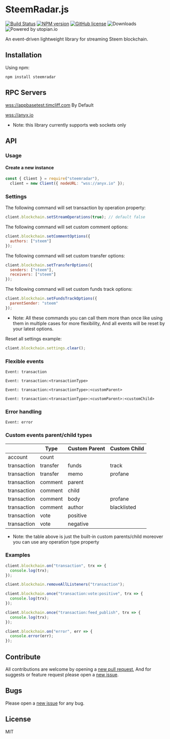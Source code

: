 # SteemRadar.js

[![Build Status](https://travis-ci.org/gigatoride/steemradar.js.svg?branch=master)](https://travis-ci.org/gigatoride/steemradar.js)
[![NPM version](https://img.shields.io/npm/v/steemradar.svg)](https://www.npmjs.com/package/steemradar) [![GitHub license](https://img.shields.io/github/license/gigatoride/steemradar.js.svg)](https://github.com/gigatoride/steemradar.js/blob/master/LICENSE)
![Downloads](https://img.shields.io/npm/dt/steemradar.svg)
![Powered by utopian.io](https://img.shields.io/badge/powered%20by-utopian.io-ff69b4.svg)

An event-driven lightweight library for streaming Steem blockchain.

## Installation

Using npm:

```
npm install steemradar
```

## RPC Servers

[wss://appbasetest.timcliff.com](wss://appbasetest.timcliff.com) By Default

[wss://anyx.io](wss://anyx.io)

- Note: this library currently supports web sockets only

## API

### Usage

#### Create a new instance

```js
const { Client } = require("steemradar"),
  client = new Client({ nodeURL: "wss://anyx.io" });
```

### Settings

The following command will set transaction by operation property:

```js
client.blockchain.setStreamOperations(true); // default false
```

The following command will set custom comment options:

```js
client.blockchain.setCommentOptions({
  authors: ["steem"]
});
```

The following command will set custom transfer options:

```js
client.blockchain.setTransferOptions({
  senders: ["steem"],
  receivers: ["steem"]
});
```

The following command will set custom funds track options:

```js
client.blockchain.setFundsTrackOptions({
  parentSender: "steem"
});
```

- Note: All these commands you can call them more than once like using them in multiple cases for more flexibility, And all events will be reset by your latest options.

Reset all settings example:

```js
client.blockchain.settings.clear();
```

### Flexible events

`Event: transaction`

`Event: transaction:<transactionType>`

`Event: transaction:<transactionType>:<customParent>`

`Event: transaction:<transactionType>:<customParent>:<customChild>`

### Error handling

`Event: error`

### Custom events parent/child types

|             | Type     | Custom Parent | Custom Child |
| ----------- | -------- | ------------- | ------------ |
| account     | count    |               |              |
| transaction | transfer | funds         | track        |
| transaction | transfer | memo          | profane      |
| transaction | comment  | parent        |              |
| transaction | comment  | child         |              |
| transaction | comment  | body          | profane      |
| transaction | comment  | author        | blacklisted  |
| transaction | vote     | positive      |              |
| transaction | vote     | negative      |              |

- Note: the table above is just the built-in custom parents/child moreover you can use any operation type property

### Examples

```js
client.blockchain.on("transaction", trx => {
  console.log(trx);
});
```

```js
client.blockchain.removeAllListeners("transaction");
```

```js
client.blockchain.once("transaction:vote:positive", trx => {
  console.log(trx);
});
```

```js
client.blockchain.once("transaction:feed_publish", trx => {
  console.log(trx);
});
```

```js
client.blockchain.on("error", err => {
  console.error(err);
});
```

## Contribute

All contributions are welcome by opening a [new pull request](https://github.com/gigatoride/steemradar.js/pulls), And for suggests or feature request please open a [new issue](https://github.com/gigatoride/steemradar.js/issues/new).

## Bugs

Please open a [new issue](https://github.com/gigatoride/steemradar.js.js/issues/new) for any bug.

## License

MIT
